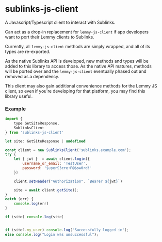 # sublinks-js-client
A Javascript/Typescript client to interact with Sublinks.

Can act as a drop-in replacement for `lemmy-js-client` if app developers want to port their Lemmy clients to Sublinks.

Currently, all `lemmy-js-client` methods are simply wrapped, and all of its types are re-exported.  

As the native Sublinks API is developed, new methods and types will be added to this library to access those.  As the native API matures, methods will be ported over and the `lemmy-js-client` eventually phased out and removed as a dependency.

This client may also gain additional convenience methods for the Lemmy JS client, so even if you're developing for that platform, you may find this library useful.


### Example

```Javascript
import { 
    type GetSiteResponse,
    SublinksClient 
} from 'sublinks-js-client'

let site: GetSiteResponse | undefined

const client = new SublinksClient('sublinks.example.com');
try {
    let { jwt }  = await client.login({
        username_or_email: 'TestUser',
        password: '$uperS3cre+P@$sw0rd!'
    })

    client.setHeader("Authorization", `Bearer ${jwt}`)

    site = await client.getSite(); 
}
catch (err) {
    console.log(err)
}

if (site) console.log(site)


if (site?.my_user) console.log("Successfully logged in");
else console.log("Login was unsuccessful");
```

